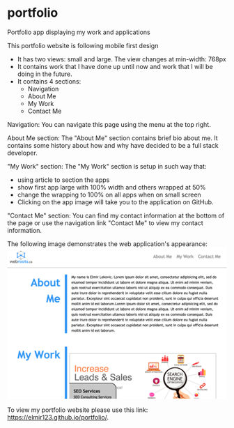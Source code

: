 # portfolio
Portfolio app displaying my work and applications

This portfolio website is following mobile first design
- It has two views: small and large. The view changes at min-width: 768px
- It contains work that I have done up until now and work that I will be doing in the future.
- It contains 4 sections:
    - Navigation 
    - About Me
    - My Work 
    - Contact Me

Navigation:
You can navigate this page using the menu at the top right. 

About Me section:
The "About Me" section contains brief bio about me. It contains some history about how and why have decided to be a full stack developer.

"My Work" section:
The "My Work" section is setup in such way that:
- using article to section the apps
- show first app large with 100% width and others wrapped at 50%
- change the wrapping to 100% on all apps when on small screen
- Clicking on the app image will take you to the application on GitHub.

"Contact Me" section:
You can find my contact information at the bottom of the page or use the navigation link "Contact Me" to view my contact information.

The following image demonstrates the web application's appearance:
![Mobile first design of my portfolio page](./assets/images/portfolio-screenshot.png)


To view my portfolio website please use this link:
https://elmir123.github.io/portfolio/.

